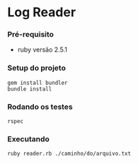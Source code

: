 # Log Reader

### Pré-requisito

- ruby versão 2.5.1

### Setup do projeto

```
gem install bundler
bundle install
```

### Rodando os testes

```
rspec
```

### Executando

```
ruby reader.rb ./caminho/do/arquivo.txt
```



